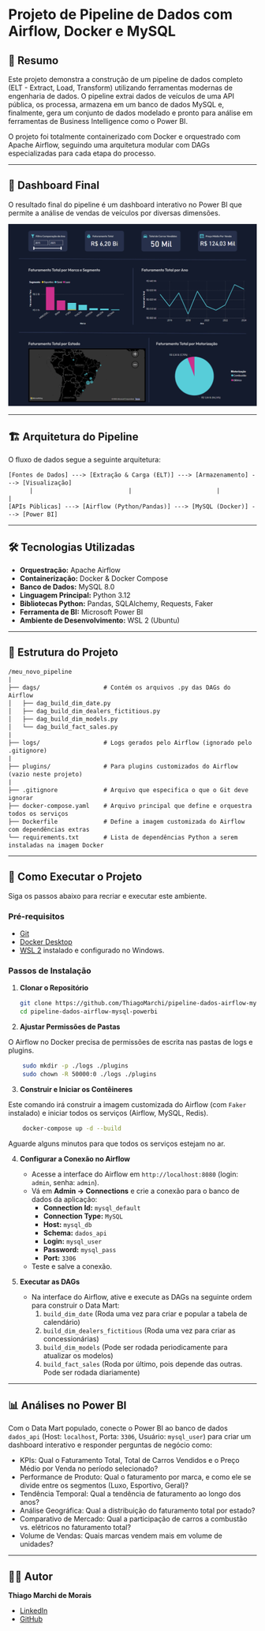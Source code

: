 # Projeto de Pipeline de Dados com Airflow, Docker e MySQL

## 📄 Resumo

Este projeto demonstra a construção de um pipeline de dados completo (ELT - Extract, Load, Transform) utilizando ferramentas modernas de engenharia de dados. O pipeline extrai dados de veículos de uma API pública, os processa, armazena em um banco de dados MySQL e, finalmente, gera um conjunto de dados modelado e pronto para análise em ferramentas de Business Intelligence como o Power BI.

O projeto foi totalmente containerizado com Docker e orquestrado com Apache Airflow, seguindo uma arquitetura modular com DAGs especializadas para cada etapa do processo.

---

## 📄 Dashboard Final

O resultado final do pipeline é um dashboard interativo no Power BI que permite a análise de vendas de veículos por diversas dimensões.

![Dashboard Screenshot](https://github.com/ThiagoMarchi/pipeline-dados-airflow-mysql-powerbi/blob/main/dashboard.png)

---

## 🏗️ Arquitetura do Pipeline

O fluxo de dados segue a seguinte arquitetura:

```
[Fontes de Dados] ---> [Extração & Carga (ELT)] ---> [Armazenamento] ---> [Visualização]
      |                           |                        |                    |
[APIs Públicas] ---> [Airflow (Python/Pandas)] ---> [MySQL (Docker)] ---> [Power BI]
```

---

## 🛠️ Tecnologias Utilizadas

* **Orquestração:** Apache Airflow
* **Containerização:** Docker & Docker Compose
* **Banco de Dados:** MySQL 8.0
* **Linguagem Principal:** Python 3.12
* **Bibliotecas Python:** Pandas, SQLAlchemy, Requests, Faker
* **Ferramenta de BI:** Microsoft Power BI
* **Ambiente de Desenvolvimento:** WSL 2 (Ubuntu)

---

## 📁 Estrutura do Projeto

```
/meu_novo_pipeline
|
├── dags/                  # Contém os arquivos .py das DAGs do Airflow
│   ├── dag_build_dim_date.py
│   ├── dag_build_dim_dealers_fictitious.py
│   ├── dag_build_dim_models.py
│   └── dag_build_fact_sales.py
|
├── logs/                  # Logs gerados pelo Airflow (ignorado pelo .gitignore)
|
├── plugins/               # Para plugins customizados do Airflow (vazio neste projeto)
|
├── .gitignore             # Arquivo que especifica o que o Git deve ignorar
├── docker-compose.yaml    # Arquivo principal que define e orquestra todos os serviços
├── Dockerfile             # Define a imagem customizada do Airflow com dependências extras
└── requirements.txt       # Lista de dependências Python a serem instaladas na imagem Docker
```

---

## 🚀 Como Executar o Projeto

Siga os passos abaixo para recriar e executar este ambiente.

### Pré-requisitos
* [Git](https://git-scm.com/)
* [Docker Desktop](https://www.docker.com/products/docker-desktop/)
* [WSL 2](https://learn.microsoft.com/pt-br/windows/wsl/install) instalado e configurado no Windows.

### Passos de Instalação

1.  **Clonar o Repositório**
    ```bash
    git clone https://github.com/ThiagoMarchi/pipeline-dados-airflow-mysql-powerbi
    cd pipeline-dados-airflow-mysql-powerbi
    ```

2.  **Ajustar Permissões de Pastas**

O Airflow no Docker precisa de permissões de escrita nas pastas de logs e plugins.
```bash
    sudo mkdir -p ./logs ./plugins
    sudo chown -R 50000:0 ./logs ./plugins
```

3.  **Construir e Iniciar os Contêineres**

Este comando irá construir a imagem customizada do Airflow (com `Faker` instalado) e iniciar todos os serviços (Airflow, MySQL, Redis).
```bash
    docker-compose up -d --build
```
Aguarde alguns minutos para que todos os serviços estejam no ar.

4.  **Configurar a Conexão no Airflow**
    * Acesse a interface do Airflow em `http://localhost:8080` (login: `admin`, senha: `admin`).
    * Vá em **Admin -> Connections** e crie a conexão para o banco de dados da aplicação:
        * **Connection Id:** `mysql_default`
        * **Connection Type:** `MySQL`
        * **Host:** `mysql_db`
        * **Schema:** `dados_api`
        * **Login:** `mysql_user`
        * **Password:** `mysql_pass`
        * **Port:** `3306`
    * Teste e salve a conexão.
   
5.  **Executar as DAGs**
    * Na interface do Airflow, ative e execute as DAGs na seguinte ordem para construir o Data Mart:
        1. `build_dim_date` (Roda uma vez para criar e popular a tabela de calendário)
        2.  `build_dim_dealers_fictitious` (Roda uma vez para criar as concessionárias)
        3.  `build_dim_models` (Pode ser rodada periodicamente para atualizar os modelos)
        4.  `build_fact_sales` (Roda por último, pois depende das outras. Pode ser rodada diariamente)

---

## 📊 Análises no Power BI

Com o Data Mart populado, conecte o Power BI ao banco de dados `dados_api` (Host: `localhost`, Porta: `3306`, Usuário: `mysql_user`) para criar um dashboard interativo e responder perguntas de negócio como:
* KPIs: Qual o Faturamento Total, Total de Carros Vendidos e o Preço Médio por Venda no período selecionado?
* Performance de Produto: Qual o faturamento por marca, e como ele se divide entre os segmentos (Luxo, Esportivo, Geral)?
* Tendência Temporal: Qual a tendência de faturamento ao longo dos anos?
* Análise Geográfica: Qual a distribuição do faturamento total por estado?
* Comparativo de Mercado: Qual a participação de carros a combustão vs. elétricos no faturamento total?
* Volume de Vendas: Quais marcas vendem mais em volume de unidades?

---

## 👨‍💻 Autor

**Thiago Marchi de Morais**

* [LinkedIn](https://www.linkedin.com/in/thiago-marchi/)
* [GitHub](https://github.com/ThiagoMarchi)
